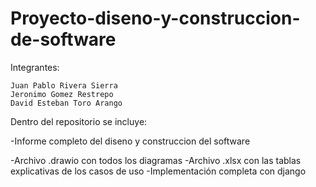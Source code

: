 # Proyecto-diseno-y-construccion-de-software

Integrantes:
```
Juan Pablo Rivera Sierra
Jeronimo Gomez Restrepo 
David Esteban Toro Arango
```
Dentro del repositorio se incluye:

-Informe completo del diseno y construccion del software

-Archivo .drawio con todos los diagramas
-Archivo .xlsx con las tablas explicativas de los casos de uso
-Implementación completa con django
